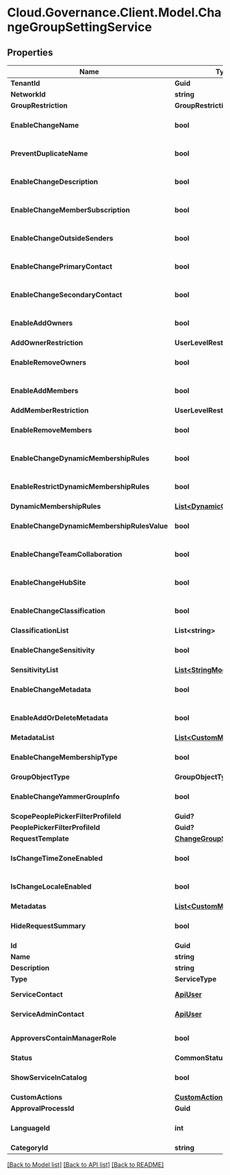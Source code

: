 # Cloud.Governance.Client.Model.ChangeGroupSettingService
## Properties

Name | Type | Description | Notes
------------ | ------------- | ------------- | -------------
**TenantId** | **Guid** |  | [optional] 
**NetworkId** | **string** |  | [optional] 
**GroupRestriction** | **GroupRestrictionType** |  | [optional] 
**EnableChangeName** | **bool** |  | [optional] [default to false]
**PreventDuplicateName** | **bool** |  | [optional] [default to false]
**EnableChangeDescription** | **bool** |  | [optional] [default to false]
**EnableChangeMemberSubscription** | **bool** |  | [optional] [default to false]
**EnableChangeOutsideSenders** | **bool** |  | [optional] [default to false]
**EnableChangePrimaryContact** | **bool** |  | [optional] [default to false]
**EnableChangeSecondaryContact** | **bool** |  | [optional] [default to false]
**EnableAddOwners** | **bool** |  | [optional] [default to false]
**AddOwnerRestriction** | **UserLevelRestrictionType** |  | [optional] 
**EnableRemoveOwners** | **bool** |  | [optional] [default to false]
**EnableAddMembers** | **bool** |  | [optional] [default to false]
**AddMemberRestriction** | **UserLevelRestrictionType** |  | [optional] 
**EnableRemoveMembers** | **bool** |  | [optional] [default to false]
**EnableChangeDynamicMembershipRules** | **bool** |  | [optional] [default to false]
**EnableRestrictDynamicMembershipRules** | **bool** |  | [optional] [default to false]
**DynamicMembershipRules** | [**List&lt;DynamicGroupRuleInfo&gt;**](DynamicGroupRuleInfo.md) |  | [optional] 
**EnableChangeDynamicMembershipRulesValue** | **bool** |  | [optional] [default to false]
**EnableChangeTeamCollaboration** | **bool** |  | [optional] [default to false]
**EnableChangeHubSite** | **bool** |  | [optional] [default to false]
**EnableChangeClassification** | **bool** |  | [optional] [default to false]
**ClassificationList** | **List&lt;string&gt;** |  | [optional] 
**EnableChangeSensitivity** | **bool** |  | [optional] [default to false]
**SensitivityList** | [**List&lt;StringModel&gt;**](StringModel.md) |  | [optional] 
**EnableChangeMetadata** | **bool** |  | [optional] [default to false]
**EnableAddOrDeleteMetadata** | **bool** |  | [optional] [default to false]
**MetadataList** | [**List&lt;CustomMetadata&gt;**](CustomMetadata.md) |  | [optional] 
**EnableChangeMembershipType** | **bool** |  | [optional] [default to false]
**GroupObjectType** | **GroupObjectType** |  | [optional] 
**EnableChangeYammerGroupInfo** | **bool** |  | [optional] [default to false]
**ScopePeoplePickerFilterProfileId** | **Guid?** |  | [optional] 
**PeoplePickerFilterProfileId** | **Guid?** |  | [optional] 
**RequestTemplate** | [**ChangeGroupSettingRequest**](ChangeGroupSettingRequest.md) |  | [optional] 
**IsChangeTimeZoneEnabled** | **bool** |  | [optional] [default to false]
**IsChangeLocaleEnabled** | **bool** |  | [optional] [default to false]
**Metadatas** | [**List&lt;CustomMetadata&gt;**](CustomMetadata.md) |  | [optional] 
**HideRequestSummary** | **bool** |  | [optional] [default to false]
**Id** | **Guid** |  | [optional] 
**Name** | **string** |  | [optional] 
**Description** | **string** |  | [optional] 
**Type** | **ServiceType** |  | [optional] 
**ServiceContact** | [**ApiUser**](ApiUser.md) | ApiUser model | [optional] 
**ServiceAdminContact** | [**ApiUser**](ApiUser.md) | ApiUser model | [optional] 
**ApproversContainManagerRole** | **bool** |  | [optional] [default to false]
**Status** | **CommonStatus** |  | [optional] 
**ShowServiceInCatalog** | **bool** |  | [optional] [default to false]
**CustomActions** | [**CustomActionSettings**](CustomActionSettings.md) |  | [optional] 
**ApprovalProcessId** | **Guid** |  | [optional] 
**LanguageId** | **int** |  | [optional] [default to 0]
**CategoryId** | **string** |  | [optional] 

[[Back to Model list]](../README.md#documentation-for-models) [[Back to API list]](../README.md#documentation-for-api-endpoints) [[Back to README]](../README.md)

